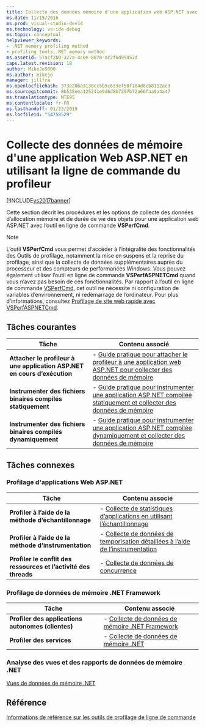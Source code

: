 ```yaml
---
title: Collecte des données mémoire d’une application web ASP.NET avec la ligne de commande du profileur | Microsoft Docs
ms.date: 11/15/2016
ms.prod: visual-studio-dev14
ms.technology: vs-ide-debug
ms.topic: conceptual
helpviewer_keywords:
- .NET memory profiling method
- profiling tools,.NET memory method
ms.assetid: 57acf2b0-327a-4c0e-8078-ac2f6d99457d
caps.latest.revision: 18
author: MikeJo5000
ms.author: mikejo
manager: jillfra
ms.openlocfilehash: 373e20ba3130cc5b5c633ef58f104d8cb8112ae3
ms.sourcegitcommit: 8b538eea125241e9d6d8b7297b72a66faa9a4a47
ms.translationtype: MTE95
ms.contentlocale: fr-FR
ms.lasthandoff: 01/23/2019
ms.locfileid: "54758529"
---
```

# <a name="collecting-memory-data-from-an-aspnet-web-application-by-using-the-profiler-command-line"></a>Collecte des données de mémoire d'une application Web ASP.NET en utilisant la ligne de commande du profileur
[!INCLUDE[vs2017banner](../includes/vs2017banner.md)]

Cette section décrit les procédures et les options de collecte des données d’allocation mémoire et de durée de vie des objets pour une application web ASP.NET avec l’outil en ligne de commande **VSPerfCmd**.  
  
> [!NOTE]
>  L’outil **VSPerfCmd** vous permet d’accéder à l’intégralité des fonctionnalités des Outils de profilage, notamment la mise en suspens et la reprise du profilage, ainsi que la collecte de données supplémentaires auprès du processeur et des compteurs de performances Windows. Vous pouvez également utiliser l’outil en ligne de commande **VSPerfASPNETCmd** quand vous n’avez pas besoin de ces fonctionnalités. Par rapport à l’outil en ligne de commande [VSPerfCmd](../profiling/vsperfcmd.md), cet outil ne nécessite ni configuration de variables d’environnement, ni redémarrage de l’ordinateur. Pour plus d’informations, consultez [Profilage de site web rapide avec VSPerfASPNETCmd](../profiling/rapid-web-site-profiling-with-vsperfaspnetcmd.md).  
  
## <a name="common-tasks"></a>Tâches courantes  
  
|Tâche|Contenu associé|  
|----------|---------------------|  
|**Attacher le profileur à une application ASP.NET en cours d’exécution**|-   [Guide pratique pour attacher le profileur à une application web ASP.NET pour collecter des données de mémoire](../profiling/how-to-attach-the-profiler-to-an-aspnet-web-application-to-collect-memory-data-by-using-the-command-line.md)|  
|**Instrumenter des fichiers binaires compilés statiquement**|-   [Guide pratique pour instrumenter une application ASP.NET compilée statiquement et collecter des données de mémoire](../profiling/how-to-instrument-a-statically-compiled-aspnet-web-application-and-collect-memory-data-by-using-the-profiler-command-line.md)|  
|**Instrumenter des fichiers binaires compilés dynamiquement**|-   [Guide pratique pour instrumenter une application ASP.NET compilée dynamiquement et collecter des données de mémoire](../profiling/how-to-instrument-a-dynamically-compiled-aspnet-web-application-and-collect-memory-data-by-using-the-profiler-command-line.md)|  
  
## <a name="related-tasks"></a>Tâches connexes  
  
### <a name="profiling-aspnet-web-applications"></a>Profilage d'applications Web ASP.NET  
  
|Tâche|Contenu associé|  
|----------|---------------------|  
|**Profiler à l’aide de la méthode d’échantillonnage**|-   [Collecte de statistiques d’applications en utilisant l’échantillonnage](../profiling/collecting-application-statistics-for-aspnet-web-applications-using-the-profiler-sampling-method-from-the-command-line.md)|  
|**Profiler à l’aide de la méthode d’instrumentation**|-   [Collecte de données de temporisation détaillées à l’aide de l’instrumentation](/visualstudio/profiling/collecting-detailed-timing-data-aspnet-profiler-instrumentation-method?view=vs-2015)|  
|**Profiler le conflit des ressources et l’activité des threads**|-   [Collecte de données de concurrence](../profiling/collecting-concurrency-data-for-an-aspnet-web-application-using-the-profiler-command-line.md)|  
  
### <a name="profiling-net-framework-memory-data"></a>Profilage de données de mémoire .NET Framework  
  
|Tâche|Contenu associé|  
|----------|---------------------|  
|**Profiler des applications autonomes (clientes)**|-   [Collecte de données de mémoire .NET Framework](../profiling/collecting-dotnet-framework-memory-data-for-stand-alone-applications-by-using-the-profiler-command-line.md)|  
|**Profiler des services**|-   [Collecte de données de mémoire .NET](../profiling/collecting-memory-data-from-dotnet-framework-services-by-using-the-profiler-command-line.md)|  
  
### <a name="analyzing-net-memory-data-views-and-reports"></a>Analyse des vues et des rapports de données de mémoire .NET  
 [Vues de données de mémoire .NET](../profiling/dotnet-memory-data-views.md)  
  
## <a name="reference"></a>Référence  
 [Informations de référence sur les outils de profilage de ligne de commande](../profiling/command-line-profiling-tools-reference.md)
